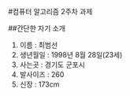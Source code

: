#컴퓨터 알고리즘 2주차 과제

##간단한 자기 소개



1. 이름 : 최범선
2. 생년월일 : 1998년 8월 28일(23세)
3. 사는곳 : 경기도 군포시
4. 발사이즈 : 260
5. 신장 : 173cm

